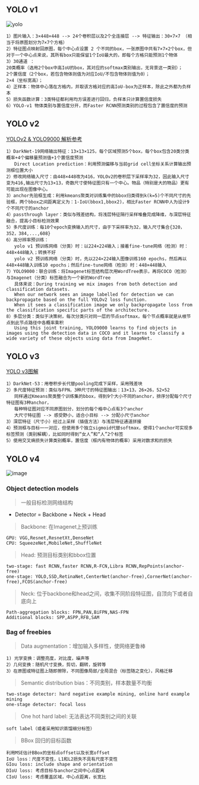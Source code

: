 ## **YOLO v1**

![yolo](https://pic4.zhimg.com/v2-aad10d0978fe7bc62704a767eabd0b54_b.jpg)

    1）图片输入：3×448×448 --> 24个卷积层以及2个全连接层 --> 特征输出：30×7×7 （相当于将原图划分为7×7个方格）
    2）特征图点映射回原图，每个中心点设置 2 个不同的box，一张原图中共有7×7×2个box，但对于一个中心点来说，其所有box只能保留1个IoU最大的，即每个方格只能预测1个物体
    3）30通道 ：
    20类概率（选用2个box中高IoU的box，其对应的softmax类别输出，无背景这一类别）；
    2个置信度（2个box，若包含物体则值为对应IoU/不包含物体则值为0）；
    2×4（坐标宽高）；
    4）正样本：物体中心落在方格内，并取该方格对应的高IoU-box为正样本，除此之外都为负样本
    5）损失函数计算：3类特征都利用均方误差进行回归，负样本只计算置信度损失
    6）YOLO-v1 物体类别与置信度分开，而Faster RCNN预测类别的过程包含了置信度的预测 
    
    
    
## **YOLO v2**

[YOLOv2 & YOLO9000 解析参考](https://zhuanlan.zhihu.com/p/25052190)

    1）DarkNet-19网络输出特征：13×13×125，每个区域预测5个box，每个box包含20类分类概率+4个偏移量预测值+1个置信度预测
       Direct Location prediction：利用预测偏移与当前grid cell坐标关系计算输出预测框位置大小
    2）修改网络输入尺寸：由448×448改为416，YOLOv2的卷积层下采样率为32，因此输入尺寸变为416,输出尺寸为13×13，奇数尺寸使特征图只有一个中心。物品（特别是大的物品）更有可能出现在图像中心。
    3）anchor先验框生成：利用kmeans聚类对训练集中的bbox归类得到k(k=5)个不同尺寸的先验框，两个bbox之间距离定义为：1-IoU(bbox1,bbox2)，相比Faster RCNN中人为设计9个不同尺寸的anchor
    4）passthrough layer：类似与残差结构，将浅层特征隔行采样堆叠完成降维，与深层特征融合，提高小目标检测效果
    5）多尺度训练：每10个epoch变换输入的尺寸，由于下采样率为32，输入尺寸集合{320，352，384,...,608}
    6）高分辨率预训练：
       yolo v1 预训练网络（分类）时：以224×224输入；接着fine-tune网络（检测）时：448×448输入；转换不好
       yolo v2 预训练网络（分类）时，先以224×224输入图像训练160 epochs，然后再以448×448输入训练10 epochs；然后fine-tune网络（检测）时：448×448输入
    7）YOLO9000：联合训练：将Imagenet标签结构层次用WordTree表示，再将COCO（检测）与Imagenet（分类）标签融合为一个新的WordTree
       具体来说：During training we mix images from both detection and classification datasets. 
       When our network sees an image labelled for detection we can backpropagate based on the full YOLOv2 loss function. 
       When it sees a classification image we only backpropagate loss from the classification specific parts of the architecture.
    8）多层分类：类似于决策树，每次分类只对同一层的节点softmax，每个节点概率就是从根节点到此节点路径中各概率乘积
       Using this joint training, YOLO9000 learns to find objects in images using the detection data in COCO and it learns to classify a wide variety of these objects using data from ImageNet.


## **YOLO v3**

[YOLO v3图解](https://zhuanlan.zhihu.com/p/345073218)

    1）DarkNet-53：用卷积步长代替pooling完成下采样，采用残差块
    2）多尺度特征预测：类似与FPN，3种尺寸的特征图输出：13×13，26×26，52×52
       同样通过Kmeans聚类整个训练集的bbox，得到9个大小不同的anchor，排序分配每个尺寸特征图有3种anchor，
       每种特征图对应不同原图划分，划分的每个格中心点有3个anchor
       大尺寸特征图 --> 感受野小，适合小目标 --> 分配小尺寸anchor
    3）深层特征（尺寸小）经过上采样（插值方法）与浅层特征通道拼接
    4）预测框与目标一一对应，但使用多个独立sigmoid代替softmax，使得1个anchor可实现多标签预测（类别解耦），比如同时得到“女人”和“人”2个标签
    5）使用交叉熵损失计算类别概率，置信度（框内有物体的概率）采用对数求和的损失
    
    
## **YOLO v4**

![image](https://user-images.githubusercontent.com/67272893/142413859-71998620-697a-4747-885d-dfd8e1d0d3f5.png)


### Object detection models
> 一般目标检测网络结构

- Detector = Backbone + Neck + Head

> Backbone: 在Imagenet上预训练

    GPU: VGG,Resnet,ResnetXt,DenseNet
    CPU: SqueezeNet,MobileNet,ShuffleNet
    
> Head: 预测目标类别和bbox位置

    two-stage: fast RCNN,faster RCNN,R-FCN,Libra RCNN,RepPoints(anchor-free)
    one-stage: YOLO,SSD,RetinaNet,CenterNet(anchor-free),CornerNet(anchor-free),FCOS(anchor-free)
    
> Neck: 位于backbone和head之间，收集不同阶段特征图，自顶向下或者自底向上

    Path-aggregation blocks: FPN,PAN,BiFPN,NAS-FPN
    Additional blocks: SPP,ASPP,RFB,SAM
    
### Bag of freebies

> Data augmentation：增加输入多样性，使网络更鲁棒

    1) 光学变换：调整亮度，对比度，噪声等
    2）几何变换：随机尺寸变换，剪切，翻转，旋转等
    3）在原图或特征图上随即擦除，不同图像局部/全局混合（标签随之变化），风格迁移
       
> Semantic distribution bias：不同类别，样本数量不均衡

    two-stage detector: hard negative example mining, online hard example mining
    one-stage detector: focal loss
    
> One hot hard label: 无法表达不同类别之间的关联

    soft label（或者采用知识蒸馏细分标签）
    
> BBox 回归的目标函数

    利用MSE估计BBox的坐标点offset以及长宽offset
    IoU loss：尺度不变性，L1和L2损失不具有尺度不变性
    GIou loss: include shape and orientation
    DIoU loss: 考虑目标与anchor之间中心点距离
    CIoU loss: 考虑覆盖区域，中心点距离，长宽比
